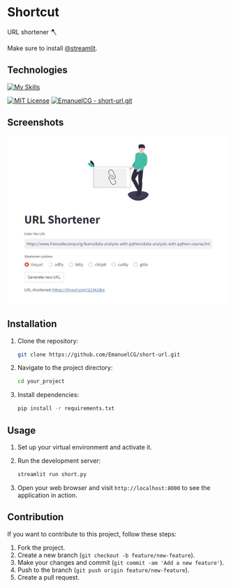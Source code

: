# Shortcut

URL shortener 🪓

Make sure to install [@streamlit](https://streamlit.io/#install).

## Technologies

[![My Skills](https://skillicons.dev/icons?i=python,streamlit)](https://skillicons.dev)

[![MIT License](https://img.shields.io/badge/License-MIT-green.svg)](https://choosealicense.com/licenses/mit/)
[![EmanuelCG - short-url.git](https://img.shields.io/static/v1?label=EmanuelCG&message=short-url.git&color=blue&logo=github)](https://github.com/EmanuelCG/short-url.git "Go to GitHub repo")

## Screenshots

![App Screenshot](images/short_01.JPG)

## Installation

1. Clone the repository:

    ```bash
    git clone https://github.com/EmanuelCG/short-url.git
    ```

2. Navigate to the project directory:

    ```bash
    cd your_project
    ```

3. Install dependencies:

    ```bash
    pip install -r requirements.txt
    ```

## Usage

1. Set up your virtual environment and activate it.
2. Run the development server:

    ```bash
    streamlit run short.py
    ```

3. Open your web browser and visit `http://localhost:8000` to see the application in action.

## Contribution

If you want to contribute to this project, follow these steps:

1. Fork the project.
2. Create a new branch (`git checkout -b feature/new-feature`).
3. Make your changes and commit (`git commit -am 'Add a new feature'`).
4. Push to the branch (`git push origin feature/new-feature`).
5. Create a pull request.
